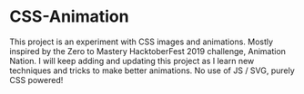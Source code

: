 # CSS-Animation
 This project is an experiment with CSS images and animations. Mostly inspired by the Zero to Mastery HacktoberFest 2019 challenge, Animation Nation. I will keep adding and updating this project as I learn new techniques and tricks to make better animations. No use of JS / SVG, purely CSS powered!
 